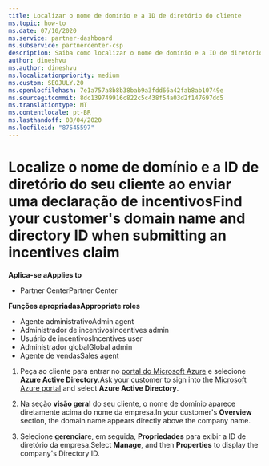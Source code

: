 ```yaml
---
title: Localizar o nome de domínio e a ID de diretório do cliente
ms.topic: how-to
ms.date: 07/10/2020
ms.service: partner-dashboard
ms.subservice: partnercenter-csp
description: Saiba como localizar o nome de domínio e a ID de diretório do seu cliente ao enviar uma declaração.
author: dineshvu
ms.author: dineshvu
ms.localizationpriority: medium
ms.custom: SEOJULY.20
ms.openlocfilehash: 7e1a757a8b8b38bab9a3fdd66a42fab8ab10749e
ms.sourcegitcommit: 8dc139749916c822c5c438f54a03d2f147697dd5
ms.translationtype: MT
ms.contentlocale: pt-BR
ms.lasthandoff: 08/04/2020
ms.locfileid: "87545597"
---
```

# <a name="find-your-customers-domain-name-and-directory-id-when-submitting-an-incentives-claim"></a><span data-ttu-id="af901-103">Localize o nome de domínio e a ID de diretório do seu cliente ao enviar uma declaração de incentivos</span><span class="sxs-lookup"><span data-stu-id="af901-103">Find your customer's domain name and directory ID when submitting an incentives claim</span></span>

<span data-ttu-id="af901-104">**Aplica-se a**</span><span class="sxs-lookup"><span data-stu-id="af901-104">**Applies to**</span></span>

- <span data-ttu-id="af901-105">Partner Center</span><span class="sxs-lookup"><span data-stu-id="af901-105">Partner Center</span></span>

<span data-ttu-id="af901-106">**Funções apropriadas**</span><span class="sxs-lookup"><span data-stu-id="af901-106">**Appropriate roles**</span></span>

- <span data-ttu-id="af901-107">Agente administrativo</span><span class="sxs-lookup"><span data-stu-id="af901-107">Admin agent</span></span>
- <span data-ttu-id="af901-108">Administrador de incentivos</span><span class="sxs-lookup"><span data-stu-id="af901-108">Incentives admin</span></span>
- <span data-ttu-id="af901-109">Usuário de incentivos</span><span class="sxs-lookup"><span data-stu-id="af901-109">Incentives user</span></span>
- <span data-ttu-id="af901-110">Administrador global</span><span class="sxs-lookup"><span data-stu-id="af901-110">Global admin</span></span>
- <span data-ttu-id="af901-111">Agente de vendas</span><span class="sxs-lookup"><span data-stu-id="af901-111">Sales agent</span></span>

1. <span data-ttu-id="af901-112">Peça ao cliente para entrar no [portal do Microsoft Azure](https://portal.azure.com/#home) e selecione **Azure Active Directory**.</span><span class="sxs-lookup"><span data-stu-id="af901-112">Ask your customer to sign into the [Microsoft Azure portal](https://portal.azure.com/#home) and select **Azure Active Directory**.</span></span>

2. <span data-ttu-id="af901-113">Na seção **visão geral** do seu cliente, o nome de domínio aparece diretamente acima do nome da empresa.</span><span class="sxs-lookup"><span data-stu-id="af901-113">In your customer's **Overview** section, the domain name appears directly above the company name.</span></span>  

3. <span data-ttu-id="af901-114">Selecione **gerenciar**e, em seguida, **Propriedades** para exibir a ID de diretório da empresa.</span><span class="sxs-lookup"><span data-stu-id="af901-114">Select **Manage**, and then **Properties** to display the company's Directory ID.</span></span>
